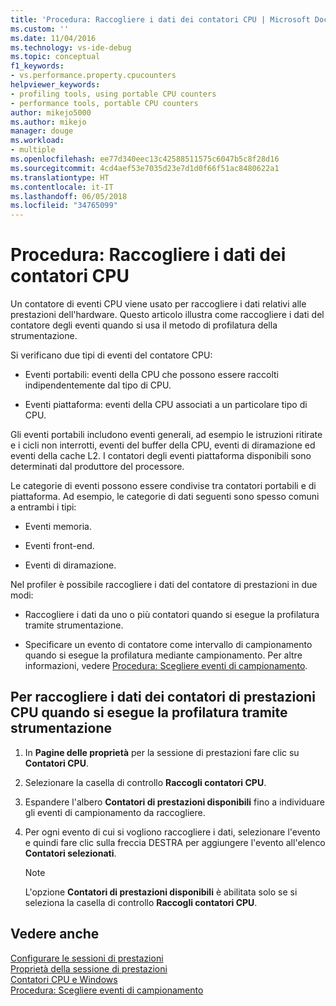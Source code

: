 ```yaml
---
title: 'Procedura: Raccogliere i dati dei contatori CPU | Microsoft Docs'
ms.custom: ''
ms.date: 11/04/2016
ms.technology: vs-ide-debug
ms.topic: conceptual
f1_keywords:
- vs.performance.property.cpucounters
helpviewer_keywords:
- profiling tools, using portable CPU counters
- performance tools, portable CPU counters
author: mikejo5000
ms.author: mikejo
manager: douge
ms.workload:
- multiple
ms.openlocfilehash: ee77d340eec13c42588511575c6047b5c8f28d16
ms.sourcegitcommit: 4cd4aef53e7035d23e7d1d0f66f51ac8480622a1
ms.translationtype: HT
ms.contentlocale: it-IT
ms.lasthandoff: 06/05/2018
ms.locfileid: "34765099"
---
```

# <a name="how-to-collect-cpu-counter-data"></a>Procedura: Raccogliere i dati dei contatori CPU

Un contatore di eventi CPU viene usato per raccogliere i dati relativi alle prestazioni dell'hardware. Questo articolo illustra come raccogliere i dati del contatore degli eventi quando si usa il metodo di profilatura della strumentazione.

Si verificano due tipi di eventi del contatore CPU:

- Eventi portabili: eventi della CPU che possono essere raccolti indipendentemente dal tipo di CPU.

- Eventi piattaforma: eventi della CPU associati a un particolare tipo di CPU.

 Gli eventi portabili includono eventi generali, ad esempio le istruzioni ritirate e i cicli non interrotti, eventi del buffer della CPU, eventi di diramazione ed eventi della cache L2. I contatori degli eventi piattaforma disponibili sono determinati dal produttore del processore.

 Le categorie di eventi possono essere condivise tra contatori portabili e di piattaforma. Ad esempio, le categorie di dati seguenti sono spesso comuni a entrambi i tipi:

- Eventi memoria.

- Eventi front-end.

- Eventi di diramazione.

 Nel profiler è possibile raccogliere i dati del contatore di prestazioni in due modi:

- Raccogliere i dati da uno o più contatori quando si esegue la profilatura tramite strumentazione.

- Specificare un evento di contatore come intervallo di campionamento quando si esegue la profilatura mediante campionamento. Per altre informazioni, vedere [Procedura: Scegliere eventi di campionamento](../profiling/how-to-choose-sampling-events.md).

## <a name="to-collect-cpu-performance-counter-data-when-you-profile-by-instrumentation"></a>Per raccogliere i dati dei contatori di prestazioni CPU quando si esegue la profilatura tramite strumentazione

1. In **Pagine delle proprietà** per la sessione di prestazioni fare clic su **Contatori CPU**.

2. Selezionare la casella di controllo **Raccogli contatori CPU**.

3. Espandere l'albero **Contatori di prestazioni disponibili** fino a individuare gli eventi di campionamento da raccogliere.

4. Per ogni evento di cui si vogliono raccogliere i dati, selezionare l'evento e quindi fare clic sulla freccia DESTRA per aggiungere l'evento all'elenco **Contatori selezionati**.

    > [!NOTE]
    > L'opzione **Contatori di prestazioni disponibili** è abilitata solo se si seleziona la casella di controllo **Raccogli contatori CPU**.

## <a name="see-also"></a>Vedere anche

[Configurare le sessioni di prestazioni](../profiling/configuring-performance-sessions.md)  
[Proprietà della sessione di prestazioni](../profiling/performance-session-properties.md)  
[Contatori CPU e Windows](../profiling/cpu-and-windows-counters.md)  
[Procedura: Scegliere eventi di campionamento](../profiling/how-to-choose-sampling-events.md)